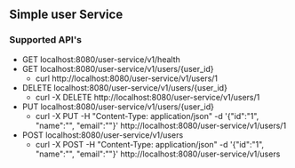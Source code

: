 ## Simple user Service
### Supported API's
- GET localhost:8080/user-service/v1/health
- GET localhost:8080/user-service/v1/users/{user_id}
  - curl http://localhost:8080/user-service/v1/users/1
- DELETE localhost:8080/user-service/v1/users/{user_id}
  - curl -X DELETE http://localhost:8080/user-service/v1/users/1
- PUT localhost:8080/user-service/v1/users/{user_id}
  - curl -X PUT -H "Content-Type: application/json" -d '{"id":"1", "name":"<newName>", "email":"<newEmail>"}' http://localhost:8080/user-service/v1/users/1
- POST localhost:8080/user-service/v1/users
  - curl -X POST -H "Content-Type: application/json" -d '{"id":"1", "name":"<name>", "email":"<email>"}' http://localhost:8080/user-service/v1/users
